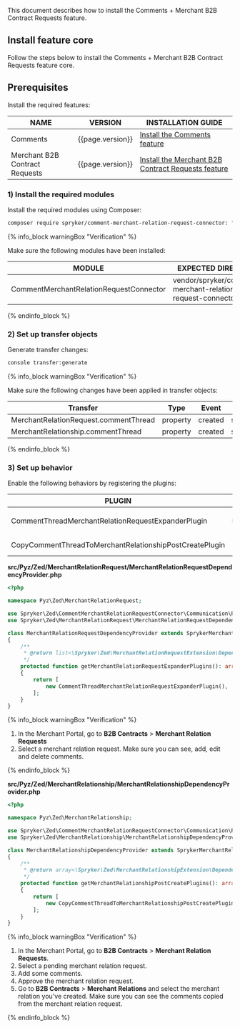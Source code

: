 This document describes how to install the Comments + Merchant B2B Contract Requests feature.

## Install feature core

Follow the steps below to install the Comments + Merchant B2B Contract Requests feature core.

## Prerequisites

Install the required features:

| NAME                           | VERSION          | INSTALLATION GUIDE                                                                                                                                                                             |
|--------------------------------|------------------|------------------------------------------------------------------------------------------------------------------------------------------------------------------------------------------------|
| Comments                       | {{page.version}} | [Install the Comments feature](/docs/pbc/all/cart-and-checkout/latest/base-shop/install-and-upgrade/install-features/install-the-comments-feature.html)                              |
| Merchant B2B Contract Requests | {{page.version}} | [Install the Merchant B2B Contract Requests feature](/docs/pbc/all/merchant-management/latest/base-shop/install-and-upgrade/install-the-merchant-b2b-contract-requests-feature.html) |

### 1) Install the required modules

Install the required modules using Composer:

```bash
composer require spryker/comment-merchant-relation-request-connector: "^1.0.0" --update-with-dependencies
```

{% info_block warningBox "Verification" %}

Make sure the following modules have been installed:

| MODULE                                  | EXPECTED DIRECTORY                                         |
|-----------------------------------------|------------------------------------------------------------|
| CommentMerchantRelationRequestConnector | vendor/spryker/comment-merchant-relation-request-connector |

{% endinfo_block %}

### 2) Set up transfer objects

Generate transfer changes:

```bash
console transfer:generate
```

{% info_block warningBox "Verification" %}

Make sure the following changes have been applied in transfer objects:

| Transfer                              | Type     | Event   | Path                                                          |
|---------------------------------------|----------|---------|---------------------------------------------------------------|
| MerchantRelationRequest.commentThread | property | created | src/Generated/Shared/Transfer/MerchantRelationRequestTransfer |
| MerchantRelationship.commentThread    | property | created | src/Generated/Shared/Transfer/MerchantRelationshipTransfer    |

{% endinfo_block %}

### 3) Set up behavior

Enable the following behaviors by registering the plugins:

| PLUGIN                                                  | SPECIFICATION                                                                          | PREREQUISITES | NAMESPACE                                                                                        |
|---------------------------------------------------------|----------------------------------------------------------------------------------------|---------------|--------------------------------------------------------------------------------------------------|
| CommentThreadMerchantRelationRequestExpanderPlugin      | Populates `MerchantRelationRequestTransfer.commentThread` with a related comment thread. |               | Spryker\Zed\CommentMerchantRelationRequestConnector\Communication\Plugin\MerchantRelationRequest |
| CopyCommentThreadToMerchantRelationshipPostCreatePlugin | Copies a comment thread from a merchant relation request to a merchant relationship.         |               | Spryker\Zed\CommentMerchantRelationRequestConnector\Communication\Plugin\MerchantRelationship    |

**src/Pyz/Zed/MerchantRelationRequest/MerchantRelationRequestDependencyProvider.php**

```php
<?php

namespace Pyz\Zed\MerchantRelationRequest;

use Spryker\Zed\CommentMerchantRelationRequestConnector\Communication\Plugin\MerchantRelationRequest\CommentThreadMerchantRelationRequestExpanderPlugin;
use Spryker\Zed\MerchantRelationRequest\MerchantRelationRequestDependencyProvider as SprykerMerchantRelationRequestDependencyProvider;

class MerchantRelationRequestDependencyProvider extends SprykerMerchantRelationRequestDependencyProvider
{
    /**
     * @return list<\Spryker\Zed\MerchantRelationRequestExtension\Dependency\Plugin\MerchantRelationRequestExpanderPluginInterface>
     */
    protected function getMerchantRelationRequestExpanderPlugins(): array
    {
        return [
            new CommentThreadMerchantRelationRequestExpanderPlugin(),
        ];
    }
}
```

{% info_block warningBox "Verification" %}

1. In the Merchant Portal, go to **B2B Contracts** > **Merchant Relation Requests**
2. Select a merchant relation request.
  Make sure you can see, add, edit and delete comments.

{% endinfo_block %}

**src/Pyz/Zed/MerchantRelationship/MerchantRelationshipDependencyProvider.php**

```php
<?php

namespace Pyz\Zed\MerchantRelationship;

use Spryker\Zed\CommentMerchantRelationRequestConnector\Communication\Plugin\MerchantRelationship\CopyCommentThreadToMerchantRelationshipPostCreatePlugin;
use Spryker\Zed\MerchantRelationship\MerchantRelationshipDependencyProvider as SprykerMerchantRelationshipDependencyProvider;

class MerchantRelationshipDependencyProvider extends SprykerMerchantRelationshipDependencyProvider
{
    /**
     * @return array<\Spryker\Zed\MerchantRelationshipExtension\Dependency\Plugin\MerchantRelationshipPostCreatePluginInterface>
     */
    protected function getMerchantRelationshipPostCreatePlugins(): array
    {
        return [
            new CopyCommentThreadToMerchantRelationshipPostCreatePlugin(),
        ];
    }
}
```

{% info_block warningBox "Verification" %}

1. In the Merchant Portal, go to **B2B Contracts** > **Merchant Relation Requests**.
2. Select a pending merchant relation request.
3. Add some comments.
4. Approve the merchant relation request.
5. Go to **B2B Contracts** > **Merchant Relations** and select the merchant relation you've created.
    Make sure you can see the comments copied from the merchant relation request.

{% endinfo_block %}
